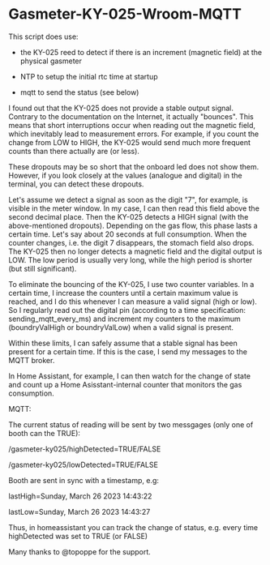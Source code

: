 # Gasmeter-KY-025-Wroom-MQTT

This script does use:

- the KY-025 reed to detect if there is an increment (magnetic field) at the physical gasmeter

- NTP to setup the initial rtc time at startup

- mqtt to send the status (see below)


I found out that the KY-025 does not provide a stable output signal. Contrary to the documentation on the Internet, it actually "bounces". 
This means that short interruptions occur when reading out the magnetic field, which inevitably lead to measurement errors. For example, if you count the change from LOW to HIGH, the KY-025 would send much more frequent counts than there actually are (or less).

These dropouts may be so short that the onboard led does not show them. However, if you look closely at the values (analogue and digital) in the terminal, you can detect these dropouts. 

Let's assume we detect a signal as soon as the digit "7", for example, is visible in the meter window. In my case, I can then read this field above the second decimal place. 
Then the KY-025 detects a HIGH signal (with the above-mentioned dropouts). 
Depending on the gas flow, this phase lasts a certain time. Let's say about 20 seconds at full consumption. When the counter changes, i.e. the digit 7 disappears, the stomach field also drops. 
The KY-025 then no longer detects a magnetic field and the digital output is LOW. The low period is usually very long, while the high period is shorter (but still significant).

To eliminate the bouncing of the KY-025, I use two counter variables. 
In a certain time, I increase the counters until a certain maximum value is reached, and I do this whenever I can measure a valid signal (high or low).
So I regularly read out the digital pin (according to a time specification: sending_mqtt_every_ms) and increment my counters to the maximum (boundryValHigh or boundryValLow) when a valid signal is present. 

Within these limits, I can safely assume that a stable signal has been present for a certain time. 
If this is the case, I send my messages to the MQTT broker. 

In Home Assistant, for example, I can then watch for the change of state and count up a Home Asisstant-internal counter that monitors the gas consumption.


MQTT:

The current status of reading will be sent by two messgages (only one of booth can the TRUE):

/gasmeter-ky025/highDetected=TRUE/FALSE

/gasmeter-ky025/lowDetected=TRUE/FALSE





Booth are sent in sync with a timestamp, e.g:

lastHigh=Sunday, March 26 2023 14:43:22

lastLow=Sunday, March 26 2023 14:43:27


Thus, in homeassistant you can track the change of status, e.g. every time highDetected was set to TRUE (or FALSE)


Many thanks to @topoppe for the support.
